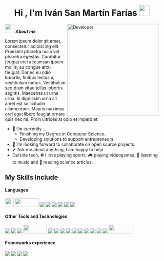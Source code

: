 <h1 align="center"><b>Hi , I'm Iván San Martín Farías </b><img src="https://media.giphy.com/media/hvRJCLFzcasrR4ia7z/giphy.gif" width="35"></h1>
<!--  -->
<img align="right" width=300px alt="Developer" src="https://i.pinimg.com/originals/e4/26/70/e426702edf874b181aced1e2fa5c6cde.gif" />

<img src="https://media.giphy.com/media/ObNTw8Uzwy6KQ/giphy.gif" width="30px">&nbsp;***About me***

Lorem ipsum dolor sit amet, consectetur adipiscing elit. Praesent pharetra nulla vel pharetra egestas. Curabitur feugiat orci accumsan ipsum mollis, eu congue arcu feugiat. Donec eu odio lobortis, finibus lectus a, vestibulum metus. Vestibulum sed diam vitae tellus lobortis sagittis. Maecenas ut urna urna. In dignissim urna sit amet est sollicitudin ullamcorper. Mauris maximus orci eget libero feugiat ornare quis nec mi. Proin ultrices at odio et imperdiet.
- 🌱 I’m currently ...
  - Finishing my Degree in Computer Science. 
  - Developing solutions to support entrepreneurs.
- 👯 I’m looking forward to collaborate on open source projects.
- ✔ Ask me about anything, I am happy to help<br>
- Outside tech, ⚽ I love playing sports, 🎮 playing videogames, 🎵 listening to music and 📖 reading science articles.

## My Skills Include

<h4> Languages </h4>
<span> 
  <img src="https://images.icon-icons.com/2699/PNG/512/java_horizontal_logo_icon_167858.png" widht="77" height="28">
  <img src="https://e7.pngegg.com/pngimages/134/190/png-clipart-sql-logo-microsoft-sql-server-mysql-database-logo-others-blue-text.png" width="77" height="28">
  <img src="https://img.shields.io/badge/javascript-%23323330.svg?style=for-the-badge&logo=javascript&logoColor=%23F7DF1E">
  <img src="https://img.shields.io/badge/typescript-%23007ACC.svg?style=for-the-badge&logo=typescript&logoColor=white">
  <img src="https://img.shields.io/badge/node.js-6DA55F?style=for-the-badge&logo=node.js&logoColor=white">
  <img src= "https://img.shields.io/badge/Haskell-5e5086?style=for-the-badge&logo=haskell&logoColor=white">
  <img src="https://img.shields.io/badge/html5-%23E34F26.svg?style=for-the-badge&logo=html5&logoColor=white">
  <img src="https://img.shields.io/badge/css3-%231572B6.svg?style=for-the-badge&logo=css3&logoColor=white">
</span>

<h4> Other Tools and Technologies </h4>
<span>
  <img src="https://img.shields.io/badge/Git-F05032?style=for-the-badge&logo=git&logoColor=white">
  <img src="https://img.shields.io/badge/github%20actions-%232671E5.svg?style=for-the-badge&logo=githubactions&logoColor=white">
  <img src="https://img.shields.io/badge/docker-%230db7ed.svg?style=for-the-badge&logo=docker&logoColor=white">
  <img src="https://encrypted-tbn0.gstatic.com/images?q=tbn:ANd9GcTzqArmYNpq6NzhuFKApcsQIlvUJrMc0Jcc4g&s" width="77" height="28">
  <img src="https://img.shields.io/badge/react-%2320232a.svg?style=for-the-badge&logo=react&logoColor=%2361DAFB">
  <img src="https://img.shields.io/badge/MUI-%230081CB.svg?style=for-the-badge&logo=mui&logoColor=white">
  <img src="https://img.shields.io/badge/JWT-black?style=for-the-badge&logo=JSON%20web%20tokens">
  <img src="https://img.shields.io/badge/postgres-%23316192.svg?style=for-the-badge&logo=postgresql&logoColor=white">
  <img src="https://img.shields.io/badge/MySQL-00000F?style=for-the-badge&logo=mysql&logoColor=white">
  <img src="https://img.shields.io/badge/NPM-%23CB3837.svg?style=for-the-badge&logo=npm&logoColor=white">
  <img src="https://img.shields.io/badge/pnpm-%234a4a4a.svg?style=for-the-badge&logo=pnpm&logoColor=f69220">
  <img src="https://img.shields.io/badge/Gradle-02303A.svg?style=for-the-badge&logo=Gradle&logoColor=white">
  <img src="https://img.shields.io/badge/apachemaven-C71A36.svg?style=for-the-badge&logo=apachemaven&logoColor=white">
  <img src="https://img.shields.io/badge/-Swagger-%23Clojure?style=for-the-badge&logo=swagger&logoColor=white">
  <img src="https://encrypted-tbn0.gstatic.com/images?q=tbn:ANd9GcS5fcHoIV2L80rEuO5ynzTOdX7cOUF2k2Zwjg&s" width="77" height="28">
</span>

<h4> Frameworks experience </h4>
<span>
  <img src="https://img.shields.io/badge/spring-%236DB33F.svg?style=for-the-badge&logo=spring&logoColor=white">
  <img src="https://img.shields.io/badge/Next-black?style=for-the-badge&logo=next.js&logoColor=white">
  <img src="https://img.shields.io/badge/express.js-%23404d59.svg?style=for-the-badge&logo=express&logoColor=%2361DAFB">
  <img src="https://img.shields.io/badge/tailwindcss-%2338B2AC.svg?style=for-the-badge&logo=tailwind-css&logoColor=white">
</span>

